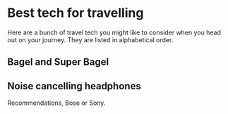 # Best tech for travelling

Here are a bunch of travel tech you might like to consider when you head out on your journey. They are listed in alphabetical order.

## Bagel and Super Bagel

## Noise cancelling headphones

Recommendations, Bose or Sony.
